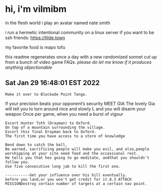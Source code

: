 # hi, i'm vilmibm

in the flesh world i play an avatar named nate smith

i run a hermetic intentional community on a linux server if you want to be ssh friends: https://tilde.town

my favorite food is mapo tofu

this readme regenerates once a day with a new randomized sonnet cut up from a bunch of video game FAQs.
_please do let me know if it produces anything objectionable_

## Sat Jan 29 16:48:01 EST 2022

    Make it over to Blockade Point Tango.
      If your precision beats your opponent’s security
    MEET GIA The lovely Gia will tell you to turn around nice and slowly L and you will disarm your weapon
    Once per game, when you need a burst of vigour
    
    Escort Hunter Toth (Drayman) to Oxford.
    On top of a mountain surrounding the village.
    Escort this final Drayman back to Oxford.
    The first time you have access to a store of knowledge
    
    Bend down to catch the ball.
    Be warned, sacrificing people will make you evil, and also,people worshipping at your site need food and the occassional rest.
    He tells you that hes going to go meditate, andthat you shouldn't follow you.
    Use five consecutive long jab to kill the first one.
    
    -----------Get your influence over his hill eventually.
    before you land,or you won't get credit for it.8.3 ATTACK MISSIONDestroy certain number of targets at a certain nav point.
